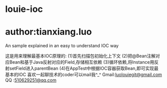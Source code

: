 # louie-ioc
# author:tianxiang.luo
An sample explained in an easy to understand IOC way

这是用来理解最基本IOC原理的:
(1)首先扫描包初始化上下文
(2)把@Bean注解对应Bean和基于Java反射对应的Field,存储相互依赖
(3)循环依赖,将Instance用反射setField进入parentBean
(4)在AppTest中根据IOC容器获取Bean,即可实现最基本的IOC
喜欢一起聊技术的coder可以mail我^_^
Gmail:luolouiegit@gmail.com
QQ :510629251@qq.com